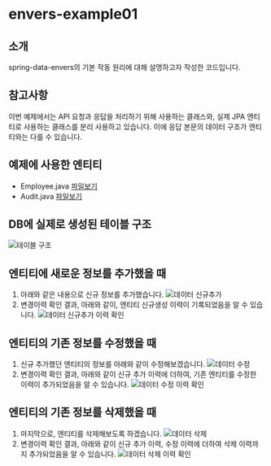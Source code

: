 # envers-example01
## 소개
spring-data-envers의 기본 작동 원리에 대해 설명하고자 작성한 코드입니다.
## 참고사항
이번 예제에서는 API 요청과 응답을 처리하기 위해 사용하는 클래스와, 실제 JPA 엔티티로 사용하는 클래스를 분리 사용하고 있습니다. 이에 응답 본문의 데이터 구조가 엔티티와는 다를 수 있습니다.

## 예제에 사용한 엔티티
- Employee.java [파일보기](src/main/java/org/iceflower/study/envers/employee/Employee.java)
- Audit.java [파일보기](src/main/java/org/iceflower/study/envers/Audit.java)
## DB에 실제로 생성된 테이블 구조
![테이블 구조](https://user-images.githubusercontent.com/4101612/100188838-6ab24080-2f2e-11eb-8eb3-306081df60cc.png)
## 엔티티에 새로운 정보를 추가했을 때
1. 아래와 같은 내용으로 신규 정보를 추가했습니다.
![데이터 신규추가](https://user-images.githubusercontent.com/4101612/100188992-c11f7f00-2f2e-11eb-9d4b-a4d141d6e038.png)
2. 변경이력 확인 결과, 아래와 같이, 엔티티 신규생성 이력이 기록되었음을 알 수 있습니다.
![데이터 신규추가 이력 확인](https://user-images.githubusercontent.com/4101612/100189079-e90ee280-2f2e-11eb-8a69-bbf6c07d9b5d.png)
## 엔티티의 기존 정보를 수정했을 때
1. 신규 추가했던 엔티티의 정보를 아래와 같이 수정해보겠습니다.
![데이터 수정](https://user-images.githubusercontent.com/4101612/100189848-77379880-2f30-11eb-98a5-13a31449988f.png)
2. 변경이력 확인 결과, 아래와 같이 신규 추가 이력에 더하여, 기존 엔티티를 수정한 이력이 추가되었음을 알 수 있습니다.
![데이터 수정 이력 확인](https://user-images.githubusercontent.com/4101612/100189876-874f7800-2f30-11eb-9506-d809f3add15a.png)
## 엔티티의 기존 정보를 삭제했을 때
1. 마지막으로, 엔티티를 삭제해보도록 하겠습니다.
![데이터 삭제](https://user-images.githubusercontent.com/4101612/100189973-afd77200-2f30-11eb-8a8c-e2755a634224.png)
2. 변경이력 확인 결과, 아래와 같이 신규 추가 이력, 수정 이력에 더하여 삭제 이력까지 추가되었음을 알 수 있습니다.
![데이터 삭제 이력 확인](https://user-images.githubusercontent.com/4101612/100189978-b2d26280-2f30-11eb-8926-fe8e940b0a99.png)